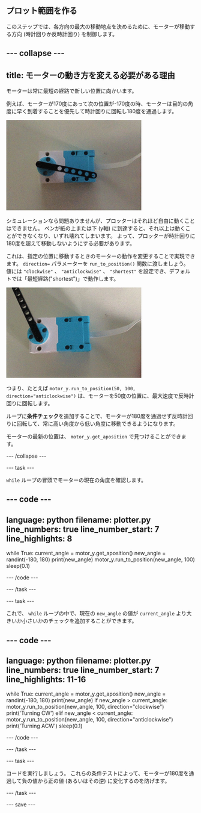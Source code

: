 ## プロット範囲を作る

このステップでは、各方向の最大の移動地点を決めるために、モーターが移動する方向 (時計回りか反時計回り) を制御します。

--- collapse ---
---
title: モーターの動き方を変える必要がある理由
---

モーターは常に最短の経路で新しい位置に向かいます。

例えば、モーターが170度にあって次の位置が-170度の時、モーターは目的の角度に早く到着することを優先して時計回りに回転し180度を通過します。

![黒い梁の要素が取り付けられた LEGO® Technic™ モーターを示す動画。 データに応じて、モーターに取り付けられた梁が時計の針のように回転します。 モーターは時計回りや反時計回りに移動して完全に360度回転し、場合によっていずれかの方向でゼロ位置を通過します。](images/motor_through_zero.gif)

シミュレーションなら問題ありませんが、プロッターはそれほど自由に動くことはできません。 ペンが紙の上または下 (y軸) に到達すると、それ以上は動くことができなくなり、いずれ壊れてしまいます。 よって、プロッターが時計回りに180度を超えて移動しないようにする必要があります。

これは、指定の位置に移動するときのモーターの動作を変更することで実現できます。 `direction=` パラメーターを `run_to_position()` 関数に渡しましょう。 値には `"clockwise"` 、 `"anticlockwise"` 、 `"shortest"` を設定でき、デフォルトでは「最短経路("shortest")」で動作します。

![黒い梁の要素が取り付けられた LEGO® Technic™ モーターを示す動画。 データに応じて、モーターに取り付けられた梁が時計の針のように回転します。 モーターが0度から180度の間で回転しますが、0度は通過しません。](images/motor_not_zero.gif)

つまり、たとえば `motor_y.run_to_position(50, 100, direction="anticlockwise")` は、モーターを50度の位置に、最大速度で反時計回りに回転します。

ループに**条件チェック**を追加することで、モーターが180度を通過せず反時計回りに回転して、常に高い角度から低い角度に移動できるようになります。

モーターの最新の位置は、 `motor_y.get_aposition` で見つけることができます。

--- /collapse ---

--- task ---

`while` ループの冒頭でモーターの現在の角度を確認します。

--- code ---
---
language: python filename: plotter.py line_numbers: true line_number_start: 7
line_highlights: 8
---

while True: current_angle = motor_y.get_aposition() new_angle = randint(-180, 180) print(new_angle) motor_y.run_to_position(new_angle, 100) sleep(0.1)

--- /code ---

--- /task ---

--- task ---

これで、 `while` ループの中で、現在の `new_angle` の値が `current_angle` より大きいか小さいかのチェックを追加することができます。

--- code ---
---
language: python filename: plotter.py line_numbers: true line_number_start: 7
line_highlights: 11-16
---

while True: current_angle = motor_y.get_aposition() new_angle = randint(-180, 180) print(new_angle) if new_angle > current_angle: motor_y.run_to_position(new_angle, 100, direction="clockwise") print('Turning CW') elif new_angle < current_angle: motor_y.run_to_position(new_angle, 100, direction="anticlockwise") print('Turning ACW') sleep(0.1)

--- /code ---

--- /task ---

--- task ---

コードを実行しましょう。 これらの条件テストによって、モーターが180度を通過して負の値から正の値 (あるいはその逆) に変化するのを防げます。

--- /task ---

--- save ---

